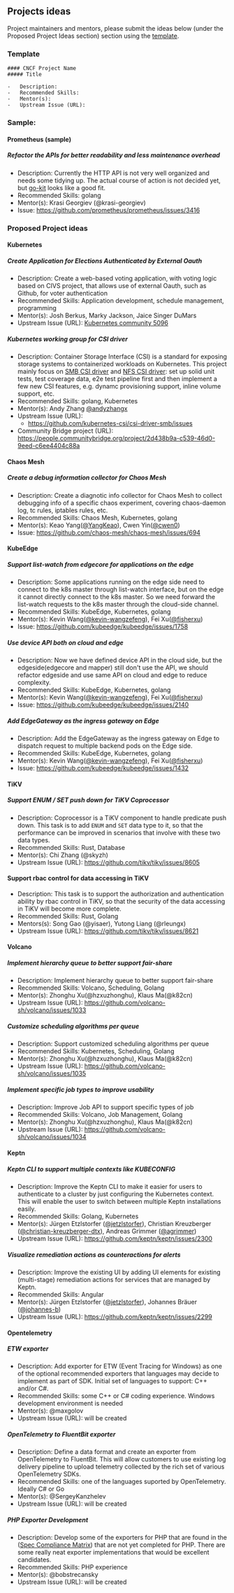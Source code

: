 ## Projects ideas

Project maintainers and mentors, please submit the ideas below (under the Proposed Project Ideas section) section using the [template](/PROJECT_IDEA_TEMPLATE.md).

### Template

```
#### CNCF Project Name
##### Title

-	Description:
-	Recommended Skills:
-	Mentor(s):
-	Upstream Issue (URL):
```

### Sample:

#### Prometheus (sample)
##### Refactor the APIs for better readability and less maintenance overhead

- Description: Currently the HTTP API is not very well organized and needs some tidying up. The actual course of action is not decided yet, but [go-kit](https://github.com/go-kit/kit) looks like a good fit.
-	Recommended Skills: golang
-	Mentor(s): Krasi Georgiev (@krasi-georgiev)
-	Issue: https://github.com/prometheus/prometheus/issues/3416

### Proposed Project ideas

#### Kubernetes
##### Create Application for Elections Authenticated by External Oauth

-	Description: Create a web-based voting application, with voting logic based on CIVS project, that allows use of external Oauth, such as Github, for voter authentication
-	Recommended Skills: Application development, schedule management, programming
-	Mentor(s): Josh Berkus, Marky Jackson, Jaice Singer DuMars
-	Upstream Issue (URL): [Kubernetes community 5096](https://github.com/kubernetes/community/issues/5096)

##### Kubernetes working group for CSI driver

- Description: Container Storage Interface (CSI) is a standard for exposing storage systems to containerized workloads on Kubernetes. This project mainly focus on [SMB CSI driver](https://github.com/kubernetes-csi/csi-driver-smb) and [NFS CSI driver](https://github.com/kubernetes-csi/csi-driver-nfs): set up solid unit tests, test coverage data, e2e test pipeline first and then implement a few new CSI features, e.g. dynamc provisioning support, inline volume support, etc.
- Recommended Skills: golang, Kubernetes
- Mentor(s): Andy Zhang [@andyzhangx](https://github.com/andyzhangx)
- Upstream Issue (URL):
  - https://github.com/kubernetes-csi/csi-driver-smb/issues
- Community Bridge project (URL): https://people.communitybridge.org/project/2d438b9a-c539-46d0-9eed-c6ee4404c88a

#### Chaos Mesh
##### Create a debug information collector for Chaos Mesh

-	Description: Create a diagnotic info collector for Chaos Mesh to collect debugging info of a specific chaos experiment, covering chaos-daemon log, tc rules, iptables rules, etc.
-	Recommended Skills: Chaos Mesh, Kubernetes, golang
-	Mentor(s): Keao Yang([@YangKeao](https://github.com/YangKeao)), Cwen Yin([@cwen0](https://github.com/cwen0))
-	Issue: https://github.com/chaos-mesh/chaos-mesh/issues/694

#### KubeEdge
##### Support list-watch from edgecore for applications on the edge

-	Description: Some applications running on the edge side need to connect to the k8s master through list-watch interface, but on the edge it cannot directly connect to the k8s master. So we need forward the list-watch requests to the k8s master through the cloud-side channel.
-	Recommended Skills: KubeEdge, Kubernetes, golang
-	Mentor(s): Kevin Wang([@kevin-wangzefeng](https://github.com/kevin-wangzefeng)), Fei Xu([@fisherxu](https://github.com/fisherxu))
-	Issue: https://github.com/kubeedge/kubeedge/issues/1758

##### Use device API both on cloud and edge

-	Description: Now we have defined device API in the cloud side, but the edgeside(edgecore and mapper) still don't use the API, we should refactor edgeside and use same API on cloud and edge to reduce complexity.
-	Recommended Skills: KubeEdge, Kubernetes, golang
-	Mentor(s): Kevin Wang([@kevin-wangzefeng](https://github.com/kevin-wangzefeng)), Fei Xu([@fisherxu](https://github.com/fisherxu))
-	Issue: https://github.com/kubeedge/kubeedge/issues/2140

##### Add EdgeGateway as the ingress gateway on Edge

-	Description: Add the EdgeGateway as the ingress gateway on Edge to dispatch request to multiple backend pods on the Edge side.
-	Recommended Skills: KubeEdge, Kubernetes, golang
-	Mentor(s): Kevin Wang([@kevin-wangzefeng](https://github.com/kevin-wangzefeng)), Fei Xu([@fisherxu](https://github.com/fisherxu))
-	Issue: https://github.com/kubeedge/kubeedge/issues/1432

#### TiKV
##### Support ENUM / SET push down for TiKV Coprocessor

- Description: Coprocessor is a TiKV component to handle predicate push down. This task is to add `ENUM` and `SET` data type to it, so that the performance can be improved in scenarios that involve with these two data types.
- Recommended Skills: Rust, Database
- Mentor(s): Chi Zhang (@skyzh)
- Upstream Issue (URL): https://github.com/tikv/tikv/issues/8605

#### Support rbac control for data accessing in TiKV

- Description: This task is to support the authorization and authentication ability by rbac control in TiKV, so that the security of the data accessing in TiKV will become more complete.
- Recommended Skills: Rust, Golang
- Mentors(s): Song Gao (@yisaer), Yutong Liang (@rleungx)
- Upstream Issue (URL): https://github.com/tikv/tikv/issues/8621

#### Volcano
##### Implement hierarchy queue to better support fair-share

-	Description: Implement hierarchy queue to better support fair-share
-	Recommended Skills: Volcano, Scheduling, Golang
-	Mentor(s): Zhonghu Xu(@hzxuzhonghu), Klaus Ma(@k82cn) 
-	Upstream Issue (URL): https://github.com/volcano-sh/volcano/issues/1033

##### Customize scheduling algorithms per queue

-	Description: Support customized scheduling algorithms per queue
-	Recommended Skills: Kubernetes, Scheduling, Golang
-	Mentor(s): Zhonghu Xu(@hzxuzhonghu), Klaus Ma(@k82cn) 
-	Upstream Issue (URL): https://github.com/volcano-sh/volcano/issues/1035

##### Implement specific job types to improve usability

-	Description: Improve Job API to support specific types of job
-	Recommended Skills: Volcano, Job Management, Golang
-	Mentor(s): Zhonghu Xu(@hzxuzhonghu), Klaus Ma(@k82cn) 
-	Upstream Issue (URL): https://github.com/volcano-sh/volcano/issues/1034

#### Keptn
##### Keptn CLI to support multiple contexts like KUBECONFIG

- Description: Improve the Keptn CLI to make it easier for users to authenticate to a cluster by just configuring the Kubernetes context. This will enable the user to switch between multiple Keptn installations easily.
- Recommended Skills: Golang, Kubernetes
- Mentor(s): Jürgen Etzlstorfer ([@jetzlstorfer](https://github.com/jetzlstorfer)), Christian Kreuzberger ([@christian-kreuzberger-dtx](https://github.com/christian-kreuzberger-dtx)), Andreas Grimmer ([@agrimmer](https://github.com/agrimmer))
- Upstream Issue (URL): https://github.com/keptn/keptn/issues/2300

##### Visualize remediation actions as counteractions for alerts

- Description: Improve the existing UI by adding UI elements for existing (multi-stage) remediation actions for services that are managed by Keptn. 
- Recommended Skills: Angular
- Mentor(s): Jürgen Etzlstorfer ([@jetzlstorfer](https://github.com/jetzlstorfer)), Johannes Bräuer ([@johannes-b](https://github.com/johannes-b))
- Upstream Issue (URL): https://github.com/keptn/keptn/issues/2299

#### Opentelemetry

##### ETW exporter

-	Description: Add exporter for ETW (Event Tracing for Windows) as one of the optional recommended exporters that languages may decide to implement as part of SDK. Initial set of languages to support: C++ and/or C#.
-	Recommended Skills: some C++ or C# coding experience. Windows development environment is needed
-	Mentor(s): @maxgolov
-	Upstream Issue (URL): will be created

##### OpenTelemetry to FluentBit exporter

-	Description: Define a data format and create an exporter from OpenTelemetry to FluentBit. This will allow customers to use existing log delivery pipeline to upload telemetry collected by the rich set of various OpenTelemetry SDKs. 
-	Recommended Skills: one of the languages suported by OpenTelemetry. Ideally C# or Go
-	Mentor(s): @SergeyKanzhelev
-	Upstream Issue (URL): will be created


##### PHP Exporter Development
-   Description: Develop some of the exporters for PHP that are found in the ([Spec Compliance Matrix](https://github.com/open-telemetry/opentelemetry-specification/blob/master/spec-compliance-matrix.md#exporters)) that are not yet completed for PHP.  There are some really neat exporter implementations that would be excellent candidates.
-   Recommended Skills: PHP experience
-   Mentor(s): @bobstrecansky
-   Upstream Issue (URL): will be created
